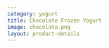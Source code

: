```yaml
---
category: yogurt
title: Chocolate Frozen Yogurt
image: chocolate.png
layout: product-details
---
```


